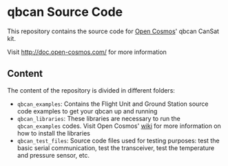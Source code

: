 # qbcan Source Code

This repository contains the source code for [Open Cosmos](http://www.open-cosmos.com)' qbcan CanSat kit.

Visit http://doc.open-cosmos.com/ for more information


## Content
The content of the repository is divided in different folders:
* `qbcan_examples`: Contains the Flight Unit and Ground Station source code examples to get your qbcan up and running
* `qbcan_libraries`: These libraries are necessary to run the `qbcan_examples` codes. Visit Open Cosmos' [wiki](http://doc.open-cosmos.com/Qbcan_software_installation#Download_and_Install_the_qbcan_Library "Download and install qbcan libraries") for more information on how to install the libraries
* `qbcan_test_files`: Source code files used for testing purposes: test the basic serial communication, test the transceiver, test the temperature and pressure sensor, etc.
